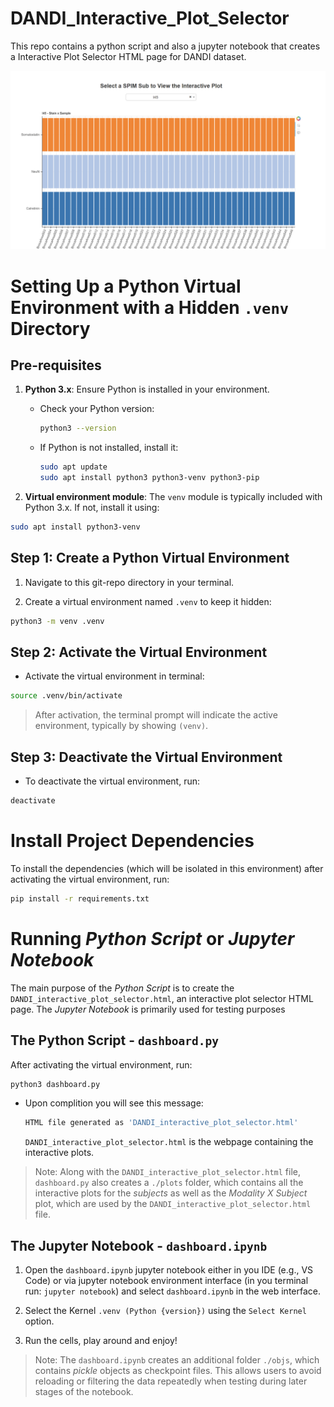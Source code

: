 # DANDI_Interactive_Plot_Selector
This repo contains a python script and also a jupyter notebook that creates a Interactive Plot Selector HTML page for DANDI dataset.

<div align="center">
    <img src="./imgs/DANDI_interactive_plot_selector.png" alt="Screenshot of the Interactive Plot Selector HTML page" width="700"/>
</div>




# Setting Up a Python Virtual Environment with a Hidden `.venv` Directory


## Pre-requisites
1. **Python 3.x**: Ensure Python is installed in your environment.
   - Check your Python version:
     ```bash
     python3 --version
     ```
   - If Python is not installed, install it:
     ```bash
     sudo apt update
     sudo apt install python3 python3-venv python3-pip
     ```

2. **Virtual environment module**: The `venv` module is typically included with Python 3.x. If not, install it using:
```bash
sudo apt install python3-venv
 ```


## Step 1: Create a Python Virtual Environment

1. Navigate to this git-repo directory in your terminal.

2. Create a virtual environment named `.venv` to keep it hidden:
```bash
python3 -m venv .venv
```


## Step 2: Activate the Virtual Environment

+ Activate the virtual environment in terminal:
```bash
source .venv/bin/activate
```
> After activation, the terminal prompt will indicate the active environment, typically by showing `(venv)`.


## Step 3: Deactivate the Virtual Environment

+ To deactivate the virtual environment, run:
```bash
deactivate
```


# Install Project Dependencies

To install the dependencies (which will be isolated in this environment) after activating the virtual environment, run:
```bash
pip install -r requirements.txt
```



# Running *Python Script* or *Jupyter Notebook*

The main purpose of the *Python Script* is to create the `DANDI_interactive_plot_selector.html`, an interactive plot selector HTML page. The *Jupyter Notebook* is primarily used for testing purposes

## The Python Script - `dashboard.py`
After activating the virtual environment, run:
```bash
python3 dashboard.py
```
 + Upon complition you will see this message:
    ```bash
    HTML file generated as 'DANDI_interactive_plot_selector.html'
    ```
    `DANDI_interactive_plot_selector.html` is the webpage containing the interactive plots.

> Note: Along with the `DANDI_interactive_plot_selector.html` file, `dashboard.py` also creates a `./plots` folder, which contains all the interactive plots for the *subjects* as well as the *Modality X Subject* plot, which are used by the `DANDI_interactive_plot_selector.html` file.


## The Jupyter Notebook - `dashboard.ipynb`

1. Open the `dashboard.ipynb` jupyter notebook either in you IDE (e.g., VS Code) or via jupyter notebook environment interface (in you terminal run: ```jupyter notebook```) and select `dashboard.ipynb` in the web interface.

2. Select the Kernel `.venv (Python {version})` using the `Select Kernel` option.

3. Run the cells, play around and enjoy!

> Note: The `dashboard.ipynb` creates an additional folder `./objs`, which contains *pickle* objects as checkpoint files. This allows users to avoid reloading or filtering the data repeatedly when testing during later stages of the notebook.




